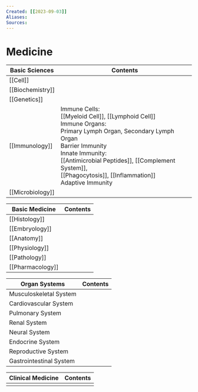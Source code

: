 ```yaml
---
Created: [[2023-09-03]]
Aliases: 
Sources: 
---
```

# Medicine

| Basic Sciences   | Contents                                                                                                                                                                                                                                                                          |
| ---------------- | --------------------------------------------------------------------------------------------------------------------------------------------------------------------------------------------------------------------------------------------------------------------------------- |
| [[Cell]]         |                                                                                                                                                                                                                                                                                   |
| [[Biochemistry]] |                                                                                                                                                                                                                                                                                   |
| [[Genetics]]     |                                                                                                                                                                                                                                                                                   |
| [[Immunology]]   | Immune Cells: <br>[[Myeloid Cell]], [[Lymphoid Cell]]<br>Immune Organs: <br>Primary Lymph Organ, Secondary Lymph Organ<br>Barrier Immunity<br>Innate Immunity: <br>[[Antimicrobial Peptides]], [[Complement System]], <br>[[Phagocytosis]], [[Inflammation]]<br>Adaptive Immunity |
| [[Microbiology]] |                                                                                                                                                                                                                                                                                   |

| Basic Medicine   | Contents |
| ---------------- | -------- |
| [[Histology]]    |          |
| [[Embryology]]   |          |
| [[Anatomy]]      |          |
| [[Physiology]]   |          |
| [[Pathology]]    |          |
| [[Pharmacology]] |          |

| Organ Systems           | Contents |
| ----------------------- | -------- |
| Musculoskeletal System  |          |
| Cardiovascular System   |          |
| Pulmonary System        |          |
| Renal System            |          |
| Neural System           |          |
| Endocrine System        |          |
| Reproductive System     |          |
| Gastrointestinal System |          |

| Clinical Medicine | Contents |
| ----------------- | -------- |
|                   |          |
